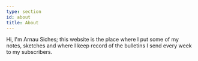 ```yaml
---
type: section
id: about
title: About
---
```

Hi, I'm Arnau Siches; this website is the place where I put some of my notes, sketches and where I keep record of the bulletins I send every week to my subscribers.
